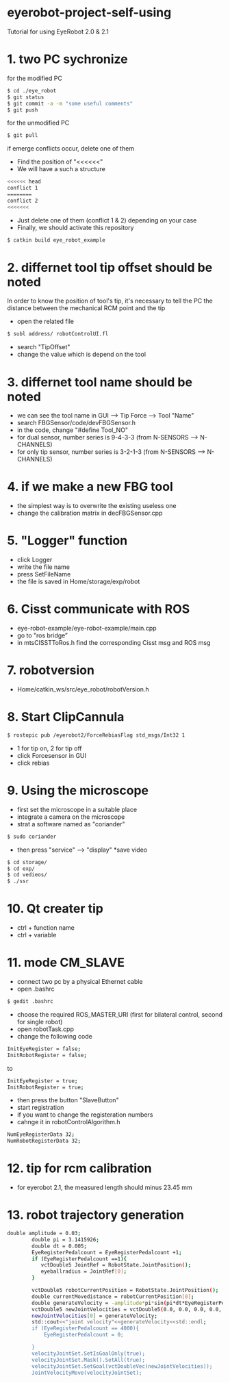 # eyerobot-project-self-using
Tutorial for using EyeRobot 2.0 &amp; 2.1
# 1. two PC sychronize
for the modified PC
```bash
$ cd ./eye_robot
$ git status
$ git commit -a -m "some useful comments"
$ git push
```
for the unmodified PC
```bash
$ git pull
```
if emerge conflicts occur, delete one of them
* Find the position of "<<<<<<"
* We will have a such a structure
```bash
<<<<<< head
conflict 1
========
conflict 2
<<<<<<<
```
* Just delete one of them (conflict 1 & 2) depending on your case
* Finally, we should activate this repository
```bash
$ catkin build eye_robot_example
```
# 2. differnet tool tip offset should be noted
In order to know the position of tool's tip, it's necessary to tell the PC the distance between the mechanical RCM point and the tip
* open the related file
```bash
$ subl address/ robotControlUI.fl
```
* search "TipOffset"
* change the value which is depend on the tool

# 3. differnet tool name should be noted
* we can see the tool name in GUI --> Tip Force --> Tool "Name"
* search FBGSensor/code/devFBGSensor.h
* in the code, change "#define Tool_NO"
* for dual sensor, number series is 9-4-3-3 (from N-SENSORS --> N-CHANNELS)
* for only tip sensor, number series is 3-2-1-3 (from N-SENSORS --> N-CHANNELS)

# 4. if we make a new FBG tool
* the simplest way is to overwrite the existing useless one
* change the calibration matrix in decFBGSensor.cpp

# 5. "Logger" function
* click Logger
* write the file name
* press SetFileName 
* the file is saved in Home/storage/exp/robot

# 6. Cisst communicate with ROS
* eye-robot-example/eye-robot-example/main.cpp
* go to "ros bridge”
* in mtsCISSTToRos.h find the corresponding Cisst msg and ROS msg

# 7. robotversion
* Home/catkin_ws/src/eye_robot/robotVersion.h

# 8. Start ClipCannula
```bash
$ rostopic pub /eyerobot2/ForceRebiasFlag std_msgs/Int32 1
```
* 1 for tip on, 2 for tip off
* click Forcesensor in GUI
* click rebias

# 9. Using the microscope
* first set the microscope in a suitable place
* integrate a camera on the microscope
* strat a software named as "coriander"
```bash
$ sudo coriander
```
* then press "service" --> "display"
*save video
```bash
$ cd storage/
$ cd exp/
$ cd vedieos/
$ ./ssr
```

# 10. Qt creater tip
* ctrl + function name
* ctrl + variable

# 11. mode CM_SLAVE
* connect two pc by a physical Ethernet cable
* open .bashrc
```bash
$ gedit .bashrc
```
* choose the required ROS_MASTER_URI (first for bilateral control, second for single robot)
* open robotTask.cpp
* change the following code
```bash
InitEyeRegister = false;
InitRobotRegister = false;
```
to
```bash
InitEyeRegister = true;
InitRobotRegister = true;
```
* then press the button "SlaveButton"
* start registration
* if you want to change the registeration numbers
* cahnge it in robotControlAlgorithm.h
```bash
NumEyeRegisterData 32;
NumRobotRegisterData 32;
```

# 12. tip for rcm calibration
* for eyerobot 2.1, the measured length should minus 23.45 mm

# 13. robot trajectory generation
```bash
double amplitude = 0.03;
        double pi = 3.1415926;
        double dt = 0.005;
        EyeRegisterPedalcount = EyeRegisterPedalcount +1;
        if (EyeRegisterPedalcount ==1){
           vctDouble5 JointRef = RobotState.JointPosition();
           eyeballradius = JointRef[0];
        }

        vctDouble5 robotCurrentPosition = RobotState.JointPosition();
        double currentMovedistance = robotCurrentPosition[0];
        double generateVelocity = -amplitude*pi*sin(pi*dt*EyeRegisterPedalcount) + 0.01*((amplitude*cos(pi*dt*(EyeRegisterPedalcount- 1))-amplitude) + eyeballradius - currentMovedistance);
        vctDouble5 newJointVelocities = vctDouble5(0.0, 0.0, 0.0, 0.0, 0.0);
        newJointVelocities[0] = generateVelocity;
        std::cout<<"joint velocity"<<generateVelocity<<std::endl;
        if (EyeRegisterPedalcount == 4000){
            EyeRegisterPedalcount = 0;

        }
        velocityJointSet.SetIsGoalOnly(true);
        velocityJointSet.Mask().SetAll(true);
        velocityJointSet.SetGoal(vctDoubleVec(newJointVelocities));
        JointVelocityMove(velocityJointSet);
 ```
